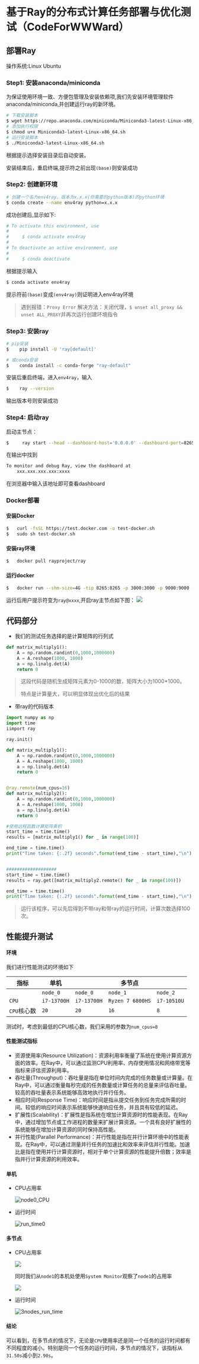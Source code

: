 # 基于Ray的分布式计算任务部署与优化测试（CodeForWWWard）


## 部署Ray

操作系统:Linux Ubuntu

### Step1: 安装anaconda/miniconda

为保证使用环境一致、方便包管理及安装依赖项,我们先安装环境管理软件anaconda/miniconda,并创建运行ray的新环境。


```bash
# 下载安装脚本
$ wget https://repo.anaconda.com/miniconda/Miniconda3-latest-Linux-x86_64.sh
# 添加执行权限
$ chmod u+x Miniconda3-latest-Linux-x86_64.sh
# 运行安装脚本
$ ./Miniconda3-latest-Linux-x86_64.sh
```

根据提示选择安装目录后自动安装。

安装结束后，重启终端,提示符之前出现`(base)`则安装成功

### Step2: 创建新环境

```bash
# 创建一个名为env4ray，版本为x.x.x(你需要的python版本)的python环境
$ conda create --name env4ray python=x.x.x
```


成功创建后,显示如下:

```bash
# To activate this environment, use                                             
#                                                                               
#     $ conda activate env4ray
#
# To deactivate an active environment, use
#
#     $ conda deactivate

```

根据提示输入

```bash
$ conda activate env4ray
```

提示符前`(base)`变成`(env4ray)`则证明进入env4ray环境

> 遇到报错：`Proxy Error`
> 解决方法：关闭代理，`$ unset all_proxy && unset ALL_PROXY`并再次运行创建环境指令


### Step3: 安装ray

```bash
# pip安装
$    pip install -U 'ray[default]'

# 或conda安装
$    conda install -c conda-forge "ray-default"
```

安装后重启终端，进入`env4ray`，输入

```bash
$    ray --version
```

输出版本号则安装成功

### Step4: 启动ray
启动主节点：

```  bash
$     ray start --head --dashboard-host='0.0.0.0' --dashboard-port=8265
```

在输出中找到
```bash
To monitor and debug Ray, view the dashboard at 
    xxx.xxx.xxx.xxx:xxxx
```

在浏览器中输入该地址即可查看dashboard

### Docker部署
#### 安装Docker
```bash
$   curl -fsSL https://test.docker.com -o test-docker.sh
$   sudo sh test-docker.sh
```
#### 安装ray环境

```bash
$   docker pull rayproject/ray
```

#### 运行docker
```bash
$   docker run --shm-size=4G -tip 8265:8265 -p 3000:3000 -p 9000:9000 -p 6379:6379 rayproject/ray
```
运行后用户提示符变为`ray@xxxx`,开启ray主节点如下图：
![](./pic/docker.png)

## 代码部分

* 我们的测试任务选择的是计算矩阵的行列式

```python
def matrix_multiply1():
    A = np.random.randint(0,1000,1000000)
    A = A.reshape(1000, 1000)
    a = np.linalg.det(A)
    return 0
```

> 这段代码是随机生成矩阵元素为0-1000的数，矩阵大小为1000*1000。
>
> 特点是计算量大，可以明显体现出优化后的结果

* 带ray的代码版本

```python
import numpy as np
import time
iimport ray

ray.init()

def matrix_multiply1():
    A = np.random.randint(0,1000,1000000)
    A = A.reshape(1000, 1000)
    a = np.linalg.det(A)
    return 0


@ray.remote(num_cpus=16)
def matrix_multiply2():
    A = np.random.randint(0,1000,1000000)
    A = A.reshape(1000, 1000)
    a = np.linalg.det(A)
    return 0

#使用远程函数计算矩阵乘积
start_time = time.time()
results = [matrix_multiply1() for _ in range(100)]

end_time = time.time()
print("Time taken: {:.2f} seconds".format(end_time - start_time),"\n")


###################
start_time = time.time()
results = ray.get([matrix_multiply2.remote() for _ in range(100)])

end_time = time.time()
print("Time taken: {:.2f} seconds".format(end_time - start_time),"\n")

```

> 运行该程序，可以先后得到不带ray和带ray的运行时间，计算次数选择100次。

## 性能提升测试

#### 环境

我们进行性能测试的环境如下

| 指标       | 单机          |             | 多节点              |             |
| -------- | ----------- | ----------- | ---------------- | ----------- |
|          | `node_0`    | `node_0`    | `node_1`         | `node_2`    |
| `CPU`    | `i7-13700H` | `i7-13700H` | `Ryzen 7 6800HS` | `i7-10510U` |
| `CPU`核心数 | `20`        | `20`        | `16`             | `8`         |

测试时，考虑到最低的CPU核心数，我们采用的参数为`num_cpus=8`

#### 性能测试指标

- 资源使用率(Resource Utilization)：资源利用率衡量了系统在使用计算资源方面的效率。在Ray中，可以通过监测CPU利用率、内存使用情况和网络带宽等指标来评估资源利用率。
- 吞吐量(Throughput)：吞吐量是指在单位时间内完成的任务数量或计算量。在Ray中，可以通过衡量每秒完成的任务数量或计算任务的总量来评估吞吐量。较高的吞吐量表示系统能够高效地执行并行任务。
- 相应时间(Response Time)：响应时间是指从提交任务到任务完成所需的时间。较低的响应时间表示系统能够快速响应任务，并且具有较低的延迟。
- 扩展性(Scalability)：扩展性是指系统在增加计算资源时的性能表现。在Ray中，通过增加节点或工作进程的数量来扩展计算资源。一个具有良好扩展性的系统能够在增加计算资源的同时保持高性能。
- 并行性能(Parallel Performance)：并行性能是指在并行计算环境中的性能表现。在Ray中，可以通过测量并行任务的加速比和效率来评估并行性能。加速比是指在使用并行计算资源时，相对于单个计算资源的性能提升倍数；效率是指并行计算资源的利用效率。

#### 单机

- CPU占用率
  
  ![node0_CPU](pic/node0_CPU_usage.png)

- 运行时间
  
  ![run_time0](pic/node0_run_time.png)

#### 多节点

- CPU占用率
  
  ![](pic/3nodes_CPU_usage.png)
  
  同时我们从`node1`的本机处使用`System Monitor`观察了`node1`的占用率
  
  ![](pic/node1.png)

- 运行时间
  
  ![3nodes_run_time](pic/3nodes_run_time.png)

#### 结论

可以看到，在多节点的情况下，无论是`CPU`使用率还是同一个任务的运行时间都有不同程度的减小。特别是同一个任务的运行时间，多节点的情况下，该指标从`31.50s`减小到`2.90s`。

